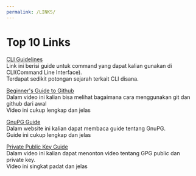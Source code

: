 ```yaml
---
permalink: /LINKS/
---
```

# Top 10 Links

[CLI Guidelines](https://clig.dev/#the-basics)</br>
Link ini berisi guide untuk command yang dapat kalian gunakan di CLI(Command Line Interface).</br>
Terdapat sedikit potongan sejarah terkait CLI disana.

[Beginner's Guide to Github](https://www.youtube.com/watch?v=RGOj5yH7evk)</br>
Dalam video ini kalian bisa melihat bagaimana cara menggunakan git dan github dari awal</br>
Video ini cukup lengkap dan jelas

[GnuPG Guide](https://gnupg.org/documentation/guides.html)</br>
Dalam website ini kalian dapat membaca guide tentang GnuPG.</br>
Guide ini cukup lengkap dan jelas

[Private Public Key Guide](https://www.youtube.com/watch?v=I-4dcpTDWys)</br>
Dalam video ini kalian dapat menonton video tentang GPG public dan private key.</br>
Video ini singkat padat dan jelas
